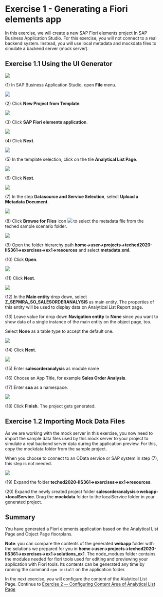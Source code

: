 Exercise 1 - Generating a Fiori elements app
============================================

In this exercise, we will create a new SAP Fiori elements project In SAP Business Application Studio. For this exercise, you will not connect to a real backend system. Instead, you will use local metadata and mockdata files to simulate a backend server (mock server).

Exercise 1.1 Using the UI Generator
-----------------------------------

![](media/image1.png)

(1) In SAP Business Application Studio, open **File** menu.

![](media/image2.png)

(2) Click **New Project from Template**.

![](media/image3.png)

(3) Click **SAP Fiori elements application**.

![](media/image4.png)

(4) Click **Next**.

![](media/image5.png)

(5) In the template selection, click on the tile **Analytical List Page**.

![](media/image6.png)

(6) Click **Next**.

![](media/image7.png)

(7) In the step **Datasource and Service Selection**, select **Upload a Metadata Document**.

![](media/image8.png)

(8) Click **Browse for Files** icon ![](media/image9.png) to select the metadata file from the teched sample scenario folder.

![](media/image10.png)

(9) Open the folder hierarchy path
**home-\>user-\>projects-\>teched2020-IIS361-\>exercises-\>ex1-\>resources** and select **metadata.xml**.

(10) Click **Open**.

![](media/image11.png)

(11) Click **Next**.

![](media/image12.png)

(12) In the **Main entity** drop down, select **Z_SEPMRA_SO_SALESORDERANALYSIS** as main entity. The properties of this entity will be used to display data on Analytical List Report page.

(13) Leave value for drop down **Navigation entity** to **None** since you want to show data of a single instance of the main entity on the object page, too.

Select **None** as a table type to accept the default one.

![](media/image13.png)

(14) Click **Next**.

![](media/image14.png)

(15) Enter **salesorderanalysis** as module name

(16) Choose an App Title, for example **Sales Order Analysis**.

(17) Enter **soa** as a namespace.

![](media/image15.png)

(18) Click **Finish**. The project gets generated.

Exercise 1.2 Importing Mock Data Files
--------------------------------------

As we are working with the mock server in this exercise, you now need to import the sample data files used by this mock server to your project to simulate a real backend server data during the application preview. For this, copy the mockdata folder from the sample project.

When you choose to connect to an OData service or SAP system in step (7), this step is not needed.

![](media/image16.png)

(19) Expand the folder **teched2020-IIS361-\>exercises-\>ex1-\>resources**.

(20) Expand the newly created project folder **salesorderanalysis-\>webapp-\>localService**. Drag the **mockdata** folder to the localService folder in your generated project.

Summary
-------

You have generated a Fiori elements application based on the Analytical List Page and Object Page floorplans. 

**Note**: you can compare the contents of the generated **webapp** folder with the solutions we prepared for you in **home-\>user-\>projects-\>teched2020-IIS361-\>exercises-\>ex1-\>solutions_ex1**. The node_modues folder contains the modules needed for fiori tools used for editing and previewing your application with Fiori tools. Its contents can be generated any time by running the command `npm install` on the application folder.

In the next exercise, you will configure the content of the Alalytical List Page. Continue to [Exercise 2 -- Configuring Content Area of Analytical List Page](../ex2/README.md)
